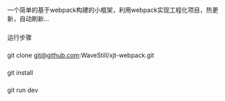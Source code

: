 ###
一个简单的基于webpack构建的小框架，利用webpack实现工程化项目，热更新，自动刷新...
###
运行步骤
###
git clone git@github.com:WaveStill/xjt-webpack.git

###
git install

###
git run dev




